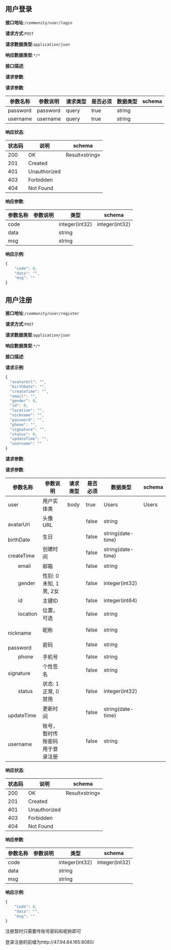 

## 用户登录


**接口地址**:`/community/user/login`


**请求方式**:`POST`


**请求数据类型**:`application/json`


**响应数据类型**:`*/*`


**接口描述**:


**请求参数**:


**请求参数**:


| 参数名称 | 参数说明 | 请求类型    | 是否必须 | 数据类型 | schema |
| -------- | -------- | ----- | -------- | -------- | ------ |
|password|password|query|true|string||
|username|username|query|true|string||


**响应状态**:


| 状态码 | 说明 | schema |
| -------- | -------- | ----- | 
|200|OK|Result«string»|
|201|Created||
|401|Unauthorized||
|403|Forbidden||
|404|Not Found||


**响应参数**:


| 参数名称 | 参数说明 | 类型 | schema |
| -------- | -------- | ----- |----- | 
|code||integer(int32)|integer(int32)|
|data||string||
|msg||string||


**响应示例**:
```javascript
{
	"code": 0,
	"data": "",
	"msg": ""
}
```




## 用户注册


**接口地址**:`/community/user/register`


**请求方式**:`POST`


**请求数据类型**:`application/json`


**响应数据类型**:`*/*`


**接口描述**:


**请求示例**:


```javascript
{
  "avatarUrl": "",
  "birthDate": "",
  "createTime": "",
  "email": "",
  "gender": 0,
  "id": 0,
  "location": "",
  "nickname": "",
  "password": "",
  "phone": "",
  "signature": "",
  "status": 0,
  "updateTime": "",
  "username": ""
}
```


**请求参数**:


**请求参数**:


| 参数名称 | 参数说明 | 请求类型    | 是否必须 | 数据类型 | schema |
| -------- | -------- | ----- | -------- | -------- | ------ |
|user|用户实体类|body|true|Users|Users|
|&emsp;&emsp;avatarUrl|头像URL||false|string||
|&emsp;&emsp;birthDate|生日||false|string(date-time)||
|&emsp;&emsp;createTime|创建时间||false|string(date-time)||
|&emsp;&emsp;email|邮箱||false|string||
|&emsp;&emsp;gender|性别: 0未知, 1男, 2女||false|integer(int32)||
|&emsp;&emsp;id|主键ID||false|integer(int64)||
|&emsp;&emsp;location|位置，可选||false|string||
|&emsp;&emsp;nickname|昵称||false|string||
|&emsp;&emsp;password|密码||false|string||
|&emsp;&emsp;phone|手机号||false|string||
|&emsp;&emsp;signature|个性签名||false|string||
|&emsp;&emsp;status|状态: 1正常, 0禁用||false|integer(int32)||
|&emsp;&emsp;updateTime|更新时间||false|string(date-time)||
|&emsp;&emsp;username|账号，暂时传账密码用于登录注册||false|string||


**响应状态**:


| 状态码 | 说明 | schema |
| -------- | -------- | ----- | 
|200|OK|Result«string»|
|201|Created||
|401|Unauthorized||
|403|Forbidden||
|404|Not Found||


**响应参数**:


| 参数名称 | 参数说明 | 类型 | schema |
| -------- | -------- | ----- |----- | 
|code||integer(int32)|integer(int32)|
|data||string||
|msg||string||


**响应示例**:
```javascript
{
	"code": 0,
	"data": "",
	"msg": ""
}
```

注册暂时只需要传账号密码和昵称即可

登录注册的前缀为http://47.94.84.165:8080/